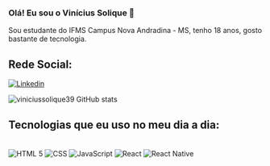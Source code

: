### Olá! Eu sou o Vinícius Solique  👋
Sou estudante do IFMS Campus Nova Andradina - MS, tenho 18 anos, gosto bastante de tecnologia.

## Rede Social:

[![Linkedin](https://img.shields.io/badge/LinkedIn-0077B5?style=for-the-badge&logo=linkedin&logoColor=white)](https://www.linkedin.com/in/vinicius-de-souza-solique-b547b2253/)

![viniciussolique39 GitHub stats](https://github-readme-stats.vercel.app/api?username=viniciussolique39&show_icons=true&theme=onedark)

## Tecnologias que eu uso no meu dia a dia:

<div style="display inline_block"><br/>
 <img align="center"alt="HTML 5"src="https://img.shields.io/badge/HTML5-E34F26?style=for-the-badge&logo=html5&logoColor=white"/>
 <img align="center"alt="CSS"src="https://img.shields.io/badge/CSS3-1572B6?style=for-the-badge&logo=css3&logoColor=white"/>
 <img align="center"alt="JavaScript"src="https://img.shields.io/badge/JavaScript-F7DF1E?style=for-the-badge&logo=javascript&logoColor=black"/>
 <img align="center"alt="React"src="https://img.shields.io/badge/React-20232A?style=for-the-badge&logo=react&logoColor=61DAFB"/>
 <img align="center"alt="React Native"src="https://img.shields.io/badge/React_Native-20232A?style=for-the-badge&logo=react&logoColor=61DAFB"/>
 
 
</div><br/>

